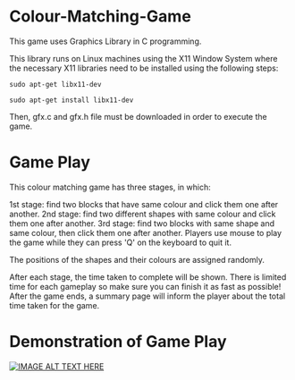 # Colour-Matching-Game

This game uses Graphics Library in C programming.

This library runs on Linux machines using the X11 Window System where the necessary X11 libraries need to be installed using the following steps:
```
sudo apt-get libx11-dev

sudo apt-get install libx11-dev
```
Then, gfx.c and gfx.h file must be downloaded in order to execute the game.

# Game Play

This colour matching game has three stages, in which:

1st stage: find two blocks that have same colour and click them one after another.
2nd stage: find two different shapes with same colour and click them one after another.
3rd stage: find two blocks with same shape and same colour, then click them one after another. 
Players use mouse to play the game while they can press 'Q' on the keyboard to quit it.

The positions of the shapes and their colours are assigned randomly. 

After each stage, the time taken to complete will be shown. There is limited time for each gameplay so make sure you can finish it as fast as possible! 
After the game ends, a summary page will inform the player about the total time taken for the game. 

# Demonstration of Game Play
[![IMAGE ALT TEXT HERE](https://img.youtube.com/vi/s4LMGqaM3dk/0.jpg)](https://www.youtube.com/watch?v=s4LMGqaM3dk)
